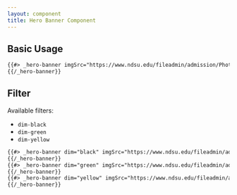 ```yaml
---
layout: component
title: Hero Banner Component
---
```


## Basic Usage

```html
{{#> _hero-banner imgSrc="https://www.ndsu.edu/fileadmin/admission/Photos/graphics/about1.jpg"}}
{{/_hero-banner}}
```

## Filter

Available filters:
* `dim-black`
* `dim-green`
* `dim-yellow`


```html
{{#> _hero-banner dim="black" imgSrc="https://www.ndsu.edu/fileadmin/admission/Photos/graphics/about1.jpg"}}
{{/_hero-banner}}
{{#> _hero-banner dim="green" imgSrc="https://www.ndsu.edu/fileadmin/admission/Photos/graphics/about1.jpg"}}
{{/_hero-banner}}
{{#> _hero-banner dim="yellow" imgSrc="https://www.ndsu.edu/fileadmin/admission/Photos/graphics/about1.jpg"}}
{{/_hero-banner}}
```